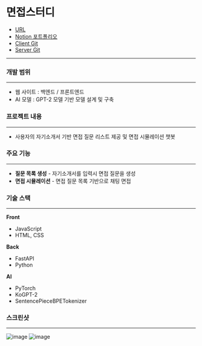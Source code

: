 # 면접스터디
- [URL](https://kdt-team-2.github.io/)
- [Notion 포트폴리오](https://morning-collarbone-330.notion.site/10443fd57b7744a79931dd84fe586d5a)
- [Client Git](https://github.com/leeCodingStudio/interview_dream_client)
- [Server Git](https://github.com/leeCodingStudio/interview_dream_server)
---

### 개발 범위

---

- 웹 사이트 : 백엔드 / 프론트엔드
- AI 모델 : GPT-2 모델 기반 모델 설계 및 구축

### 프로젝트 내용

---

- 사용자의 자기소개서 기반 면접 질문 리스트 제공 및 면접 시뮬레이션 챗봇

### 주요 기능

---

- **질문 목록 생성** - 자기소개서를 입력시 면접 질문을 생성
- **면접 시뮬레이션** - 면접 질문 목록 기반으로 채팅 면접

### 기술 스택

---

**Front**

- JavaScript
- HTML, CSS

**Back**

- FastAPI
- Python

**AI**

- PyTorch
- KoGPT-2
- SentencePieceBPETokenizer

### 스크린샷

---

![image](https://github.com/leeCodingStudio/Interview_dream/assets/115694780/e1892a54-c9b5-43f4-a63e-301f65311f50)
![image](https://github.com/leeCodingStudio/Interview_dream/assets/115694780/b8c8ab09-90a4-4413-a95b-35f03ea1ed7d)
